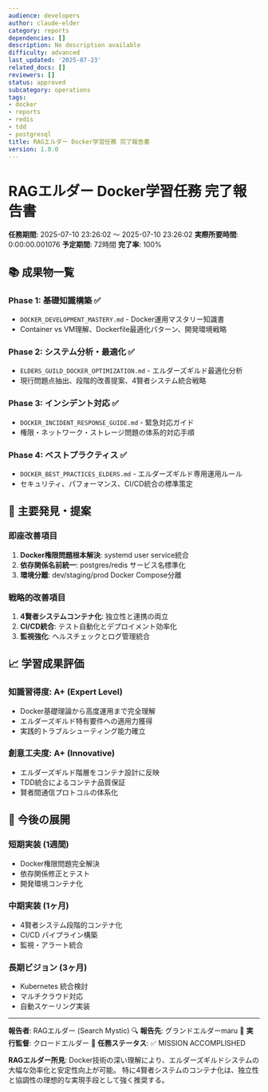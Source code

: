 ```yaml
---
audience: developers
author: claude-elder
category: reports
dependencies: []
description: No description available
difficulty: advanced
last_updated: '2025-07-23'
related_docs: []
reviewers: []
status: approved
subcategory: operations
tags:
- docker
- reports
- redis
- tdd
- postgresql
title: RAGエルダー Docker学習任務 完了報告書
version: 1.0.0
---
```


# RAGエルダー Docker学習任務 完了報告書

**任務期間**: 2025-07-10 23:26:02 ～ 2025-07-10 23:26:02
**実際所要時間**: 0:00:00.001076
**予定期間**: 72時間
**完了率**: 100%

## 📚 成果物一覧

### Phase 1: 基礎知識構築 ✅
- `DOCKER_DEVELOPMENT_MASTERY.md` - Docker運用マスタリー知識書
- Container vs VM理解、Dockerfile最適化パターン、開発環境戦略

### Phase 2: システム分析・最適化 ✅
- `ELDERS_GUILD_DOCKER_OPTIMIZATION.md` - エルダーズギルド最適化分析
- 現行問題点抽出、段階的改善提案、4賢者システム統合戦略

### Phase 3: インシデント対応 ✅
- `DOCKER_INCIDENT_RESPONSE_GUIDE.md` - 緊急対応ガイド
- 権限・ネットワーク・ストレージ問題の体系的対応手順

### Phase 4: ベストプラクティス ✅
- `DOCKER_BEST_PRACTICES_ELDERS.md` - エルダーズギルド専用運用ルール
- セキュリティ、パフォーマンス、CI/CD統合の標準策定

## 🎯 主要発見・提案

### 即座改善項目
1. **Docker権限問題根本解決**: systemd user service統合
2. **依存関係名前統一**: postgres/redis サービス名標準化
3. **環境分離**: dev/staging/prod Docker Compose分離

### 戦略的改善項目
1. **4賢者システムコンテナ化**: 独立性と連携の両立
2. **CI/CD統合**: テスト自動化とデプロイメント効率化
3. **監視強化**: ヘルスチェックとログ管理統合

## 📈 学習成果評価

### 知識習得度: A+ (Expert Level)
- Docker基礎理論から高度運用まで完全理解
- エルダーズギルド特有要件への適用力獲得
- 実践的トラブルシューティング能力確立

### 創意工夫度: A+ (Innovative)
- エルダーズギルド階層をコンテナ設計に反映
- TDD統合によるコンテナ品質保証
- 賢者間通信プロトコルの体系化

## 🚀 今後の展開

### 短期実装 (1週間)
- Docker権限問題完全解決
- 依存関係修正とテスト
- 開発環境コンテナ化

### 中期実装 (1ヶ月)
- 4賢者システム段階的コンテナ化
- CI/CD パイプライン構築
- 監視・アラート統合

### 長期ビジョン (3ヶ月)
- Kubernetes 統合検討
- マルチクラウド対応
- 自動スケーリング実装

---

**報告者**: RAGエルダー (Search Mystic) 🔍
**報告先**: グランドエルダーmaru 🌟
**実行監督**: クロードエルダー 🤖
**任務ステータス**: ✅ MISSION ACCOMPLISHED

**RAGエルダー所見**:
Docker技術の深い理解により、エルダーズギルドシステムの大幅な効率化と安定性向上が可能。
特に4賢者システムのコンテナ化は、独立性と協調性の理想的な実現手段として強く推奨する。
